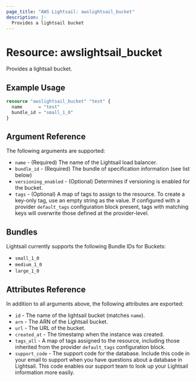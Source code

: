```yaml
---
page_title: "AWS Lightsail: awslightsail_bucket"
description: |-
  Provides a lightsail bucket
---
```


# Resource: awslightsail_bucket

Provides a lightsail bucket.

## Example Usage

```terraform
resource "awslightsail_bucket" "test" {
  name      = "test"
  bundle_id = "small_1_0"
}
```

## Argument Reference

The following arguments are supported:

* `name` - (Required) The name of the Lightsail load balancer.
* `bundle_id` - (Required) The bundle of specification information (see list below)
* `versioning_enabled` - (Optional) Determines if versioning is enabled for the bucket.
* `tags` - (Optional) A map of tags to assign to the resource. To create a key-only tag, use an empty string as the value. If configured with a provider `default_tags` configuration block present, tags with matching keys will overwrite those defined at the provider-level.

## Bundles

Lightsail currently supports the following Bundle IDs for Buckets:

* `small_1_0`
* `medium_1_0`
* `large_1_0`

## Attributes Reference

In addition to all arguments above, the following attributes are exported:

* `id` - The name of the lightsail bucket (matches `name`).
* `arn` - The ARN of the Lightsail bucket.
* `url` - The URL of the bucket.
* `created_at` - The timestamp when the instance was created.
* `tags_all` - A map of tags assigned to the resource, including those inherited from the provider `default_tags` configuration block.
* `support_code` - The support code for the database. Include this code in your email to support when you have questions about a database in Lightsail. This code enables our support team to look up your Lightsail information more easily.
